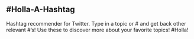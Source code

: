 ## #Holla-A-Hashtag
Hashtag recommender for Twitter.  Type in a topic or # and get back other relevant #’s!  Use these to discover more about your favorite topics! #Holla!